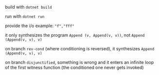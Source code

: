 build with `dotnet build`

run with `dotnet run`

provide the i/o example: `"f","fff"`

it only synthesizes the program `Append (v, Append(v, v))`, not `Append (Append(v, v), v)`

on branch `rev-cond` (where conditioning is reversed), it synthesizes `Append (Append(v, v), v)`

on branch `disjunctified`, something is wrong and it enters an infinite loop of the first witness function (the conditioned one never gets invoked)
